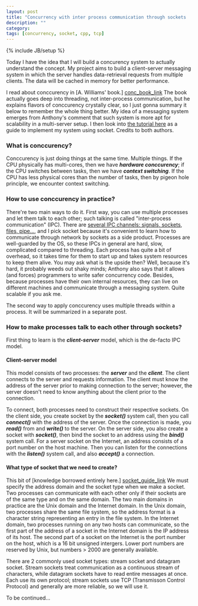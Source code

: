 ```yaml
---
layout: post
title: "Concurrency with inter process communication through sockets   Part 1"
description: ""
category:
tags: [concurrency, socket, cpp, tcp]
---
```

{% include JB/setup %}

Today I have the idea that I will build a concurency system to actually understand the concept. My project aims to build a client-server messaging system in which the server handles data-retrieval requests from multiple clients. The data will be cached in memory for better performance.

I read about conccurency in [A. Williams' book.] [conc_book_link] The book actually goes deep into threading, not inter-process communication, but he explains flavors of conccurency crystally clear, so I just gonna summary it below to remember the whole thing better. My idea of a messaging system emerges from Anthony's comment that such system is more apt for scalability in a multi-server setup. I then look into [the tutorial here][socket_guide_link] as a guide to implement my system using socket. Credits to both authors.

### What is conccurency?

Conccurency is just doing things at the same time. Multiple things. If the CPU physically has multi-cores, then we have **_hardware conccurency_**; if the CPU switches between tasks, then we have **_context switching_**. If the CPU has less physical cores than the number of tasks, then by pigeon hole principle, we encounter context switching.

### How to use conccurency in practice?

There're two main ways to do it. First way, you can use multiple processes and let them talk to each other; such talking is called "inter-process communication" (IPC). There are [several IPC channels: signals, sockets, files, pipe...][ipc_link], and I pick socket because it's convenient to learn how to communicate through network by sockets as a side product. Processes are well-guarded by the OS, so these IPCs in general are hard, slow, complicated compared to threading. Each process has quite a bit of overhead, so it takes time for them to start up and takes system resources to keep them alive. You may ask what is the upside then? Well, because it's hard, it probably weeds out shaky minds; Anthony also says that it allows (and forces) programmers to write safer concurrency code. Besides, because processes have their own internal resources, they can live on different machines and communicate through a messaging system. Quite scalable if you ask me.

The second way to apply conccurency uses multiple threads within a process. It will be summarized in a separate post.

### How to make processes talk to each other through sockets?
First thing to learn is the **_client-server_** model, which is the de-facto IPC model.

#### Client-server model
This model consists of two processes: the **_server_** and the **_client_**. The client connects to the server and requests information. The client must know the address of the server prior to making connection to the server; however, the server doesn't need to know anything about the client prior to the connection.

To connect, both processes need to construct their respective sockets. On the client side, you create socket by the **_socket()_** system call, then you call **_connect()_** with the address of the server. Once the connection is made, you **_read()_** from and **_write()_** to the server. On the server side, you also create a socket with **_socket()_**, then bind the socket to an address using the **_bind()_** system call. For a server socket on the Internet, an address consists of a port number on the host machine. Then you can listen for the connections with the **_listen()_** system call, and also **_accept()_** a connection.

#### What type of socket that we need to create?
This bit of [knowledge borrowed entirely here.] [socket_guide_link]
We must specify the address domain and the socket type when we make a socket. Two processes can communicate with each other only if their sockets are of the same type and on the same domain. The two main domains in practice are the Unix domain and the Internet domain. In the Unix domain, two processes share the same file system, so the address format is a character string representing an entry in the file system. In the Internet domain, two processes running on any two hosts can communicate, so the first part of the address of a socket in the Internet domain is the IP address of its host. The second part of a socket on the Internet is the port number on the host, which is a 16 bit unsigned intergers. Lower port numbers are reserved by Unix, but numbers > 2000 are generally available.

There are 2 commonly used socket types: stream socket and datagram socket. Stream sockets treat communication as a continuous stream of characters, while datagram sockets have to read entire messages at once. Each use its own protocol; stream sockets use TCP (Transmisson Control Protocol) and generally are more reliable, so we will use it.

To be continued...

[conc_book_link]: https://www.manning.com/books/c-plus-plus-concurrency-in-action
[socket_guide_link]: https://www.linuxhowtos.org/C_C++/socket.htm
[ipc_link]: https://en.wikipedia.org/wiki/inter-process_communication